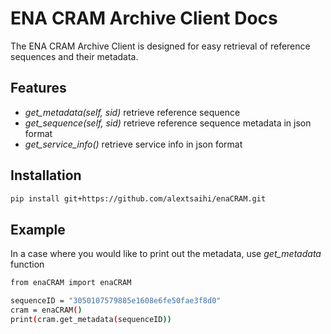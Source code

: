 # ENA CRAM Archive Client Docs

The ENA CRAM Archive Client is designed for easy retrieval of reference sequences and their metadata.

## Features

- *get_metadata(self, sid)* retrieve reference sequence 
- *get_sequence(self, sid)* retrieve reference sequence metadata in json format 
- *get_service_info()* retrieve service info in json format 

## Installation

```bash
pip install git+https://github.com/alextsaihi/enaCRAM.git
```

## Example

In a case where you would like to print out the metadata, use *get_metadata* function
```bash
from enaCRAM import enaCRAM

sequenceID = "3050107579885e1608e6fe50fae3f8d0"
cram = enaCRAM()
print(cram.get_metadata(sequenceID))
```
